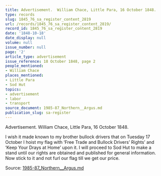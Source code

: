 ```yaml
---
title: Advertisement.  William Chace, Little Para, 16 October 1848.
type: records
slug: 1845_76_sa_register_content_2819
url: /records/1845_76_sa_register_content_2819/
record_id: 1845_76_sa_register_content_2819
date: '1848-10-18'
date_display: null
volume: null
issue_number: null
page: '2'
article_type: advertisement
issue_reference: 18 October 1848, page 2
people_mentioned:
- William Chace
places_mentioned:
- Little Para
- Sod Hut
topics:
- advertisement
- labor
- transport
source_document: 1985-87_Northern__Argus.md
publication_slug: sa-register
---
```


Advertisement.  William Chace, Little Para, 16 October 1848.

I wish it made known to my brother bullock drivers that on Tuesday 17 October I hoist my flag with ‘Free Trade and Bullock Drivers’ Rights’ and ‘Keep Your Drays at Home’ upon it.  I will proceed to Sod Hut to make a stand until our rights are obtained and published for general information.  Now stick to it and not furl our flag till we get our price.

Source: [1985-87_Northern__Argus.md](/downloads/markdown/1985-87_Northern__Argus.md)

